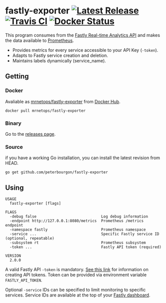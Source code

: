 # fastly-exporter [![Latest Release](https://img.shields.io/github/release/peterbourgon/fastly-exporter.svg?style=flat-square)](https://github.com/peterbourgon/fastly-exporter/releases/latest) [![Travis CI](https://travis-ci.org/peterbourgon/fastly-exporter.svg?branch=master)](https://travis-ci.org/peterbourgon/fastly-exporter) [![Docker Status](https://img.shields.io/docker/build/mrnetops/fastly-exporter.svg)](https://hub.docker.com/r/mrnetops/fastly-exporter)

This program consumes from the [Fastly Real-time Analytics API][rt] and makes
the data available to [Prometheus][prom].

* Provides metrics for every service accessible to your API Key (`-token`).
* Adapts to Fastly service creation and deletion.
* Maintains labels dynamically (service_name).

[rt]: https://docs.fastly.com/api/analytics
[prom]: https://prometheus.io

## Getting

### Docker

Avaliable as [mrnetops/fastly-exporter][container] from [Docker Hub][hub].

[container]: https://hub.docker.com/r/mrnetops/fastly-exporter
[hub]: https://hub.docker.com

```
docker pull mrnetops/fastly-exporter
```

### Binary

Go to the [releases page][releases].

[releases]: https://github.com/peterbourgon/fastly-exporter/releases

### Source

if you have a working Go installation, you can install the latest revision from HEAD.

```
go get github.com/peterbourgon/fastly-exporter
```

## Using

```
USAGE
  fastly-exporter [flags]

FLAGS
  -debug false                             Log debug information
  -endpoint http://127.0.0.1:8080/metrics  Prometheus /metrics endpoint
  -namespace fastly                        Prometheus namespace
  -service ...                             Specific Fastly service ID (optional, repeatable)
  -subsystem rt                            Prometheus subsystem
  -token ...                               Fastly API token (required)

VERSION
  2.0.0
```

A valid Fastly API `-token` is mandatory. [See this link][token] for information
on creating API tokens. Token can be provided via environment variable
`FASTLY_API_TOKEN`.

Optional `-service` IDs can be specified to limit monitoring to specific
services. Service IDs are available at the top of your [Fastly dashboard][db].

[token]: https://docs.fastly.com/guides/account-management-and-security/using-api-tokens#creating-api-tokens
[db]: https://manage.fastly.com/services/all
